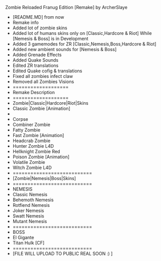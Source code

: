Zombie Reloaded Franug Edition [Remake] by ArcherSlaye
* [README.MD] from now
* Remake info
* Added lot of zombie skins
* Added lot of humans skins only on [Classic,Hardcore & Riot] While [Nemesis & Boss] is in Development
* Added 3 gamemodes for ZR [Classic,Nemesis,Boss,Hardcore & Riot]
* Added new ambient sounds for [Nemesis & Boss]
* Added Grenade Effects
* Added Quake Sounds
* Edited ZR translations
* Edited Quake cofig & translations
* Fixed all zombies infect claw
* Removed all Zombies Visions
*  ===================
* Remake Description
*  ===================
* Zombie|Classic|Hardcore|Riot|Skins
* Classic Zombie [Animation]
* 
* Corpse
* Combiner Zombie
* Fatty Zombie
* Fast Zombie [Animation]
* Headcrab Zombie
* Hunter Zombie L4D
* Hellknight Zombie Red
* Poison Zombie [Animation]
* Volatile Zombie
* Witch Zombie L4D
*  ===========================
* [Zombie|Nemesis|Boss|Skins]
*  ===========================
* NEMESIS
* Classic Nemesis
* Behemoth Nemesis
* Rotfiend Nemesis
* Joker Nemesis
* Swatt Nemesis
* Mutant Nemesis
*  ===========================
* BOSS
* El Gigante
* Titan Hulk [CF]
*  ===========================
* [FILE WILL UPLOAD TO PUBLIC REAL SOON :) ]
